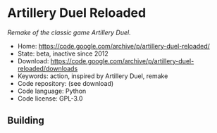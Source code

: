 # Artillery Duel Reloaded

_Remake of the classic game Artillery Duel._

- Home: https://code.google.com/archive/p/artillery-duel-reloaded/
- State: beta, inactive since 2012
- Download: https://code.google.com/archive/p/artillery-duel-reloaded/downloads
- Keywords: action, inspired by Artillery Duel, remake
- Code repository: (see download)
- Code language: Python
- Code license: GPL-3.0

## Building
